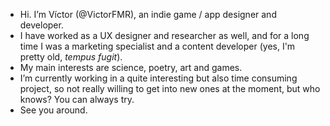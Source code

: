 - Hi. I’m Víctor (@VictorFMR), an indie game / app designer and developer. 
- I have worked as a UX designer and researcher as well, and for a long time I was a marketing specialist and a content developer (yes, I'm pretty old, <em>tempus fugit</em>).
- My main interests are science, poetry, art and games.
- I’m currently working in a quite interesting but also time consuming project, so not really willing to get into new ones at the moment, but who knows? You can always try.
- See you around.
